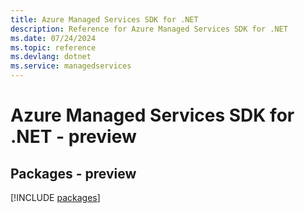 ```yaml
---
title: Azure Managed Services SDK for .NET
description: Reference for Azure Managed Services SDK for .NET
ms.date: 07/24/2024
ms.topic: reference
ms.devlang: dotnet
ms.service: managedservices
---
```

# Azure Managed Services SDK for .NET - preview
## Packages - preview
[!INCLUDE [packages](managed-services-index.md)]